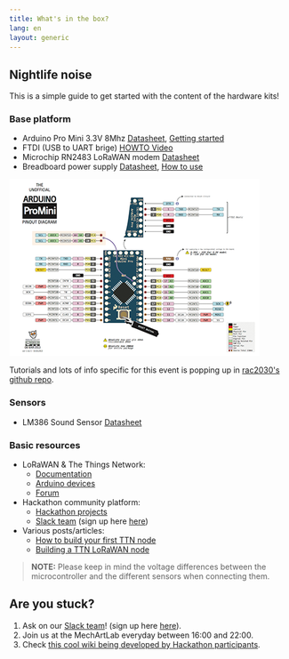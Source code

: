 ```yaml
---
title: What's in the box?
lang: en
layout: generic
---
```


## Nightlife noise

This is a simple guide to get started with the content of the hardware kits!

### Base platform

 * Arduino Pro Mini 3.3V 8Mhz [Datasheet](https://www.arduino.cc/en/Main/arduinoBoardProMini), [Getting started](https://www.arduino.cc/en/Main/arduinoBoardProMini)
 * FTDI (USB to UART brige) [HOWTO Video](https://www.youtube.com/watch?v=-Myj5yQvI_4)
 * Microchip RN2483 LoRaWAN modem [Datasheet](http://ww1.microchip.com/downloads/en/DeviceDoc/50002346B.pdf)
 * Breadboard power supply [Datasheet](https://hobbyking.com/media/file/403178644X1017066X57.pdf), [How to use](https://www.sunfounder.com/wiki/index.php?title=How_to_use_YwRobot_Power_Supply_Properly)

[![Arduino Pro Mini pinout](../../assets/images/arduino-pinout.png "Arduino Pro Mini pinout")](https://i.stack.imgur.com/oOtkU.png)

Tutorials and lots of info specific for this event is popping up in [rac2030's github repo](https://github.com/rac2030/MakeZurich/wiki#tutorials-or-logs).

### Sensors

 * LM386 Sound Sensor [Datasheet](http://www.waveshare.com/w/upload/1/1e/Sound-Sensor-UserManual.pdf)

### Basic resources

 * LoRaWAN & The Things Network:
    * [Documentation](https://www.thethingsnetwork.org/docs/)
    * [Arduino devices](https://www.thethingsnetwork.org/docs/devices/arduino/)
    * [Forum](https://www.thethingsnetwork.org/forum/)
 * Hackathon community platform:
    * [Hackathon projects](https://now.makezurich.ch)
    * [Slack team](https://ttn-ch.slack.com/) (sign up here [here](https://ttn-ch.herokuapp.com/))
 * Various posts/articles:
    * [How to build your first TTN node](https://www.thethingsnetwork.org/forum/t/how-to-build-your-first-ttn-node-arduino-rn2483/1574)
    * [Building a TTN LoRaWAN node](https://www.vdsar.net/build-ttn-lora-node/)

> **NOTE:** Please keep in mind the voltage differences between the microcontroller and the different sensors when connecting them.

## Are you stuck?

 1. Ask on our [Slack team](https://ttn-ch.slack.com/)! (sign up here [here](https://ttn-ch.herokuapp.com/)).
 1. Join us at the MechArtLab everyday between 16:00 and 22:00.
 1. Check [this cool wiki being developed by Hackathon participants](https://github.com/rac2030/MakeZurich/wiki).
